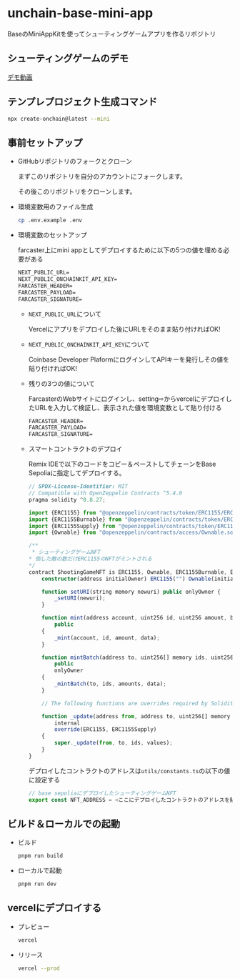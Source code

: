 # unchain-base-mini-app

BaseのMiniAppKitを使ってシューティングゲームアプリを作るリポジトリ

## シューティングゲームのデモ

[デモ動画](https://x.com/haruki_web3/status/1962851527074472211)

## テンプレプロジェクト生成コマンド

```bash
npx create-onchain@latest --mini
```

## 事前セットアップ

- GitHubリポジトリのフォークとクローン

  まずこのリポジトリを自分のアカウントにフォークします。

  その後このリポジトリをクローンします。

- 環境変数用のファイル生成

  ```bash
  cp .env.example .env
  ```

- 環境変数のセットアップ

  farcaster上にmini appとしてデプロイするために以下の5つの値を埋める必要がある

  ```txt
  NEXT_PUBLIC_URL=
  NEXT_PUBLIC_ONCHAINKIT_API_KEY=
  FARCASTER_HEADER=
  FARCASTER_PAYLOAD=
  FARCASTER_SIGNATURE=
  ```

  - `NEXT_PUBLIC_URL`について

    Vercelにアプリをデプロイした後にURLをそのまま貼り付ければOK!

  - `NEXT_PUBLIC_ONCHAINKIT_API_KEY`について

    Coinbase Developer PlaformにログインしてAPIキーを発行しその値を貼り付ければOK!

  - 残りの3つの値について

    FarcasterのWebサイトにログインし、setting⇨からvercelにデプロイしたURLを入力して検証し、表示された値を環境変数として貼り付ける

    ```txt
    FARCASTER_HEADER=
    FARCASTER_PAYLOAD=
    FARCASTER_SIGNATURE=
    ``` 

  - スマートコントラクトのデプロイ

    Remix IDEで以下のコードをコピー＆ペーストしてチェーンをBase Sepoliaに指定してデプロイする。

    ```ts
    // SPDX-License-Identifier: MIT
    // Compatible with OpenZeppelin Contracts ^5.4.0
    pragma solidity ^0.8.27;

    import {ERC1155} from "@openzeppelin/contracts/token/ERC1155/ERC1155.sol";
    import {ERC1155Burnable} from "@openzeppelin/contracts/token/ERC1155/extensions/ERC1155Burnable.sol";
    import {ERC1155Supply} from "@openzeppelin/contracts/token/ERC1155/extensions/ERC1155Supply.sol";
    import {Ownable} from "@openzeppelin/contracts/access/Ownable.sol";

    /**
     * シューティングゲームNFT
    * 倒した敵の数だけERC1155のNFTがミントされる
    */
    contract ShootingGameNFT is ERC1155, Ownable, ERC1155Burnable, ERC1155Supply {
        constructor(address initialOwner) ERC1155("") Ownable(initialOwner) {}

        function setURI(string memory newuri) public onlyOwner {
            _setURI(newuri);
        }

        function mint(address account, uint256 id, uint256 amount, bytes memory data)
            public
        {
            _mint(account, id, amount, data);
        }

        function mintBatch(address to, uint256[] memory ids, uint256[] memory amounts, bytes memory data)
            public
            onlyOwner
        {
            _mintBatch(to, ids, amounts, data);
        }

        // The following functions are overrides required by Solidity.

        function _update(address from, address to, uint256[] memory ids, uint256[] memory values)
            internal
            override(ERC1155, ERC1155Supply)
        {
            super._update(from, to, ids, values);
        }
    }
    ```

    デプロイしたコントラクトのアドレスは`utils/constants.ts`の以下の値に設定する

    ```ts
    // base sepoliaにデプロイしたシューティングゲームNFT
    export const NFT_ADDRESS = <ここにデプロイしたコントラクトのアドレスを貼り付ける>;
    ```

## ビルド＆ローカルでの起動

- ビルド

  ```bash
  pnpm run build
  ```

- ローカルで起動

  ```bash
  pnpm run dev
  ```

## vercelにデプロイする

- プレビュー

  ```bash
  vercel
  ```

- リリース

  ```bash
  vercel --prod
  ```